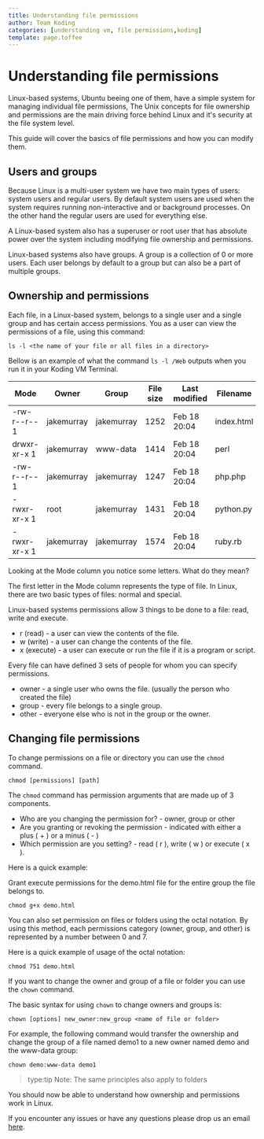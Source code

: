 ```yaml
---
title: Understanding file permissions
author: Team Koding
categories: [understanding vm, file permissions,koding]
template: page.toffee
---
```


# Understanding file permissions

Linux-based systems, Ubuntu beeing one of them, have a simple system for managing individual file permissions, The Unix concepts for file ownership and permissions are the main driving force behind Linux and it's security at the file system level.

This guide will cover the basics of file permissions and how you can modify them.

## Users and groups

Because Linux is a multi-user system we have two main types of users: system users and regular users. By default system users are used when the system requires running non-interactive and or background processes. On the other hand the regular users are used for everything else.

A Linux-based system also has a superuser or root user that has absolute power over the system including modifying file ownership and permissions.

Linux-based systems also have groups. A group is a collection of 0 or more users. Each user belongs by default to a group but can also be a part of multiple groups.

## Ownership and permissions

Each file, in a Linux-based system, belongs to a single user and a single group and has certain access permissions. You as a user can view the permissions of a file, using this command:

```
ls -l <the name of your file or all files in a directory>
```

Bellow is an example of what the command `ls -l /Web` outputs when you run it in your Koding VM Terminal.

| Mode         | Owner      | Group      | File size | Last modified | Filename   |
|--------------|------------|------------|-----------|---------------|------------|
| -rw-r--r-- 1 | jakemurray | jakemurray | 1252      | Feb 18 20:04  | index.html |
| drwxr-xr-x 1 | jakemurray | www-data   | 1414      | Feb 18 20:04  | perl    |
| -rw-r--r-- 1 | jakemurray | jakemurray | 1247      | Feb 18 20:04  | php.php    |
| -rwxr-xr-x 1 | root       | jakemurray | 1431      | Feb 18 20:04  | python.py  |
| -rwxr-xr-x 1 | jakemurray | jakemurray | 1574      | Feb 18 20:04  | ruby.rb    |

Looking at the Mode column you notice some letters. What do they mean?

The first letter in the Mode column represents the type of file. In Linux, there are two basic types of files: normal and special.

Linux-based systems permissions allow 3 things to be done to a file: read, write and execute.

* r (read) - a user can view the contents of the file.
* w (write) - a user can change the contents of the file.
* x (execute) - a user can execute or run the file if it is a program or script.

Every file can have defined 3 sets of people for whom you can specify permissions.

* owner - a single user who owns the file. (usually the person who created the file)
* group - every file belongs to a single group.
* other - everyone else who is not in the group or the owner.

## Changing file permissions

To change permissions on a file or directory you can use the `chmod` command.

```
chmod [permissions] [path]
```

The `chmod` command has permission arguments that are made up of 3 components.

* Who are you changing the permission for? - owner, group or other
* Are you granting or revoking the permission - indicated with either a plus ( + ) or a minus ( - )
* Which permission are you setting? - read ( r ), write ( w ) or execute ( x ).

Here is a quick example:

Grant execute permissions for the demo.html file for the entire group the file belongs to.

```
chmod g+x demo.html
```

You can also set permission on files or folders using the octal notation. By using this method, each permissions category (owner, group, and other) is represented by a number between 0 and 7.

Here is a quick example of usage of the octal notation:

```
chmod 751 demo.html
```

If you want to change the owner and group of a file or folder you can use the `chown` command.

The basic syntax for using `chown` to change owners and groups is:

```
chown [options] new_owner:new_group <name of file or folder>
```

For example, the following command would transfer the ownership and change the group of a file named demo1 to a new owner named demo and the www-data group:

```
chown demo:www-data demo1
```

> type:tip
> Note: The same principles also apply to folders

You should now be able to understand how ownership and permissions work in Linux.

If you encounter any issues or have any questions please drop us an email [here](mailto:support@koding.com).
